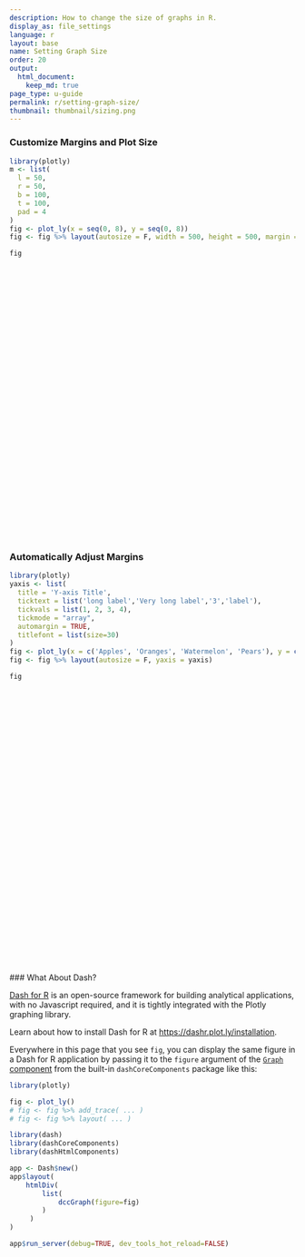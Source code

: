 ```yaml
---
description: How to change the size of graphs in R.
display_as: file_settings
language: r
layout: base
name: Setting Graph Size
order: 20
output:
  html_document:
    keep_md: true
page_type: u-guide
permalink: r/setting-graph-size/
thumbnail: thumbnail/sizing.png
---
```



### Customize Margins and Plot Size

```r
library(plotly)
m <- list(
  l = 50,
  r = 50,
  b = 100,
  t = 100,
  pad = 4
)
fig <- plot_ly(x = seq(0, 8), y = seq(0, 8))
fig <- fig %>% layout(autosize = F, width = 500, height = 500, margin = m)

fig
```

<div id="htmlwidget-518499f54a867cb2179b" style="width:672px;height:480px;" class="plotly html-widget"></div>
<script type="application/json" data-for="htmlwidget-518499f54a867cb2179b">{"x":{"visdat":{"5cfc590121cb":["function () ","plotlyVisDat"]},"cur_data":"5cfc590121cb","attrs":{"5cfc590121cb":{"x":[0,1,2,3,4,5,6,7,8],"y":[0,1,2,3,4,5,6,7,8],"alpha_stroke":1,"sizes":[10,100],"spans":[1,20]}},"layout":{"width":500,"height":500,"margin":{"b":100,"l":50,"t":100,"r":50,"pad":4},"autosize":false,"xaxis":{"domain":[0,1],"automargin":true,"title":[]},"yaxis":{"domain":[0,1],"automargin":true,"title":[]},"hovermode":"closest","showlegend":false},"source":"A","config":{"showSendToCloud":false},"data":[{"x":[0,1,2,3,4,5,6,7,8],"y":[0,1,2,3,4,5,6,7,8],"type":"scatter","mode":"markers","marker":{"color":"rgba(31,119,180,1)","line":{"color":"rgba(31,119,180,1)"}},"error_y":{"color":"rgba(31,119,180,1)"},"error_x":{"color":"rgba(31,119,180,1)"},"line":{"color":"rgba(31,119,180,1)"},"xaxis":"x","yaxis":"y","frame":null}],"highlight":{"on":"plotly_click","persistent":false,"dynamic":false,"selectize":false,"opacityDim":0.2,"selected":{"opacity":1},"debounce":0},"shinyEvents":["plotly_hover","plotly_click","plotly_selected","plotly_relayout","plotly_brushed","plotly_brushing","plotly_clickannotation","plotly_doubleclick","plotly_deselect","plotly_afterplot","plotly_sunburstclick"],"base_url":"https://plot.ly"},"evals":[],"jsHooks":[]}</script>

### Automatically Adjust Margins

```r
library(plotly)
yaxis <- list(
  title = 'Y-axis Title',
  ticktext = list('long label','Very long label','3','label'),
  tickvals = list(1, 2, 3, 4),
  tickmode = "array",
  automargin = TRUE,
  titlefont = list(size=30)
)
fig <- plot_ly(x = c('Apples', 'Oranges', 'Watermelon', 'Pears'), y = c(3, 1, 2, 4), width = 500, height = 500, type = 'bar')
fig <- fig %>% layout(autosize = F, yaxis = yaxis)

fig
```

<div id="htmlwidget-4c8c9db834205316c635" style="width:500px;height:500px;" class="plotly html-widget"></div>
<script type="application/json" data-for="htmlwidget-4c8c9db834205316c635">{"x":{"visdat":{"5cfc2ed57498":["function () ","plotlyVisDat"]},"cur_data":"5cfc2ed57498","attrs":{"5cfc2ed57498":{"x":["Apples","Oranges","Watermelon","Pears"],"y":[3,1,2,4],"alpha_stroke":1,"sizes":[10,100],"spans":[1,20],"type":"bar"}},"layout":{"width":500,"height":500,"margin":{"b":40,"l":60,"t":25,"r":10},"autosize":false,"yaxis":{"domain":[0,1],"automargin":true,"title":"Y-axis Title","ticktext":["long label","Very long label","3","label"],"tickvals":[1,2,3,4],"tickmode":"array","titlefont":{"size":30}},"xaxis":{"domain":[0,1],"automargin":true,"title":[],"type":"category","categoryorder":"array","categoryarray":["Apples","Oranges","Pears","Watermelon"]},"hovermode":"closest","showlegend":false},"source":"A","config":{"showSendToCloud":false},"data":[{"x":["Apples","Oranges","Watermelon","Pears"],"y":[3,1,2,4],"type":"bar","marker":{"color":"rgba(31,119,180,1)","line":{"color":"rgba(31,119,180,1)"}},"error_y":{"color":"rgba(31,119,180,1)"},"error_x":{"color":"rgba(31,119,180,1)"},"xaxis":"x","yaxis":"y","frame":null}],"highlight":{"on":"plotly_click","persistent":false,"dynamic":false,"selectize":false,"opacityDim":0.2,"selected":{"opacity":1},"debounce":0},"shinyEvents":["plotly_hover","plotly_click","plotly_selected","plotly_relayout","plotly_brushed","plotly_brushing","plotly_clickannotation","plotly_doubleclick","plotly_deselect","plotly_afterplot","plotly_sunburstclick"],"base_url":"https://plot.ly"},"evals":[],"jsHooks":[]}</script>
### What About Dash?

[Dash for R](https://dashr.plot.ly/) is an open-source framework for building analytical applications, with no Javascript required, and it is tightly integrated with the Plotly graphing library. 

Learn about how to install Dash for R at https://dashr.plot.ly/installation.

Everywhere in this page that you see `fig`, you can display the same figure in a Dash for R application by passing it to the `figure` argument of the [`Graph` component](https://dashr.plot.ly/dash-core-components/graph) from the built-in `dashCoreComponents` package like this:


```r
library(plotly)

fig <- plot_ly() 
# fig <- fig %>% add_trace( ... )
# fig <- fig %>% layout( ... ) 

library(dash)
library(dashCoreComponents)
library(dashHtmlComponents)

app <- Dash$new()
app$layout(
    htmlDiv(
        list(
            dccGraph(figure=fig) 
        )
     )
)

app$run_server(debug=TRUE, dev_tools_hot_reload=FALSE)
```
